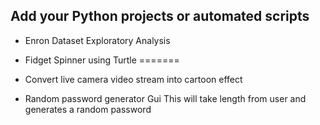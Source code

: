 ## Add your Python projects or automated scripts 
- Enron Dataset Exploratory Analysis

- Fidget Spinner using Turtle
=======
- Convert live camera video stream into cartoon effect

- Random password generator Gui
  This will take length from user and generates a random password 
